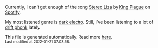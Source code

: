 
  Currently, I can't get enough of the song <a href="https://open.spotify.com/track/2MkiJ1L1yGcFGi0o6azLUX">Stereo Liza</a> by <a href="https://open.spotify.com/artist/688qufssIBfmoD8BJxZD9Q">King Plague</a> on <a href="https://open.spotify.com/user/9qz2xtkur2fengfsdcq8dd907?si=kq2SVrUkSNe0z1NJjpt7kg">Spotify</a>.

  My most listened genre is <a href="https://duckduckgo.com/?q=dark electro music">dark electro</a>.
  Still, I've been listening to a lot of <a href="https://duckduckgo.com/?q=drift phonk music">drift phonk</a> lately.

  This file is generated automatically. Read more <a href="https://github.com/CodeF0x/CodeF0x/blob/master/IMPORTANT.md">here</a>.
  <br>
  <sub>Last modified at 2022-01-21 07:03:58.</sub>
  
